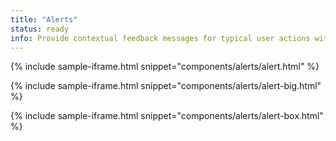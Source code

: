 ```yaml
---
title: "Alerts"
status: ready
info: Provide contextual feedback messages for typical user actions with the handful of available and flexible alert messages.
---
```


{% include sample-iframe.html snippet="components/alerts/alert.html" %}

{% include sample-iframe.html snippet="components/alerts/alert-big.html" %}

{% include sample-iframe.html snippet="components/alerts/alert-box.html" %}

